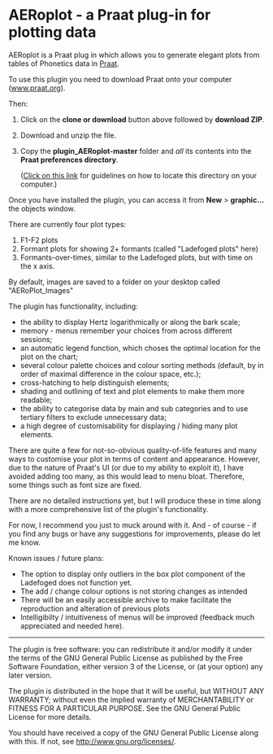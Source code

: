 # AERoplot - a Praat plug-in for plotting data

AERoplot is a Praat plug in which allows you to generate elegant plots from tables of Phonetics data in [Praat](www.praat.org).

To use this plugin you need to download Praat onto your computer (www.praat.org).

Then:
1. Click on the **clone or download** button above followed by **download ZIP**.
2. Download and unzip the file.
3. Copy the **plugin_AERoplot-master** folder and *all* its contents into the **Praat preferences directory**.

    ([Click on this link](http://www.fon.hum.uva.nl/praat/manual/preferences_directory.html) for guidelines on how to locate this directory on your computer.)

Once you have installed the plugin, you can access it from **New** > **graphic...** the objects window.

There are currently four plot types:
1. F1-F2 plots
2. Formant plots for showing 2+ formants (called "Ladefoged plots" here)
3. Formants-over-times, similar to the Ladefoged plots, but with time on the x axis.

By default, images are saved to a folder on your desktop called "AERoPlot_Images"

The plugin has functionality, including:
 * the ability to display Hertz logarithmically or along the bark scale;
 * memory - menus remember your choices from across different sessions;
 * an automatic legend function, which choses the optimal location for the plot on the chart;
 * several colour palette choices and colour sorting methods (default, by in order of maximal difference in the colour space, etc.);
 * cross-hatching to help distinguish elements;
 * shading and outlining of text and plot elements to make them more readable;
 * the ability to categorise data by main and sub categories and to use tertiary filters to exclude unnecessary data;
 * a high degree of customisability for displaying / hiding many plot elements.

There are quite a few for not-so-obvious quality-of-life features and many ways to customise your plot in terms of content and appearance. However, due to the nature of Praat's UI (or due to my ability to exploit it), I have avoided adding too many, as this would lead to menu bloat. Therefore, some things such as font size are fixed.

There are no detailed instructions yet, but I will produce these in time along with a more comprehensive list of the plugin's functionality.

For now,  I recommend you just to muck around with it. And - of course - if you find any bugs or have any suggestions for improvements, please do let me know.


Known issues / future plans:
* The option to display only outliers in the box plot component of the Ladefoged does not function yet.
* The add / change colour options is not storing changes as intended
* There will be an easily accessible archive to make facilitate the reproduction and alteration of previous plots
* Intelligibilty / intuitiveness of menus will be improved (feedback much appreciated and needed here).
___

The plugin is free software: you can redistribute it and/or modify it under the terms of the GNU General Public License as published by the Free Software Foundation, either version 3 of the License, or (at your option) any later version.

The plugin is distributed in the hope that it will be useful, but WITHOUT ANY  WARRANTY; without even the implied warranty of MERCHANTABILITY or FITNESS FOR A PARTICULAR PURPOSE. See the GNU General Public License for more details.

You should have received a copy of the GNU General Public License along with this. If not, see <http://www.gnu.org/licenses/>.
